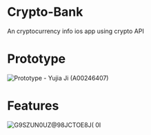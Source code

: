 # Crypto-Bank
 An cryptocurrency info ios app using crypto API
# Prototype
![Prototype - Yujia Ji (A00246407)](https://github.com/YogaJi/Crypto-Bank/assets/75383370/3bc4a0f5-e8c6-4add-b643-1930524d65cb)
# Features
![G9SZUN0UZ@98JCTOE8J( 0I](https://github.com/YogaJi/Crypto-Bank/assets/75383370/f82eec86-47a8-467c-b56c-10c9306efbdd)
